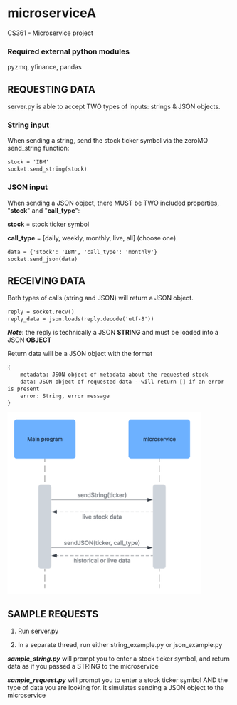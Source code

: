 # microserviceA
CS361 - Microservice project


### Required external python modules 
pyzmq, yfinance, pandas

## REQUESTING DATA

server.py is able to accept TWO types of inputs: strings & JSON objects.

### String input
When sending a string, send the stock ticker symbol via the zeroMQ send_string function:

    stock = 'IBM'
    socket.send_string(stock)

### JSON input
When sending a JSON object, there MUST be TWO included properties, "**stock**" and "**call_type**":

 **stock** = stock ticker symbol

 **call_type** = [daily, weekly, monthly, live, all] (choose one)

    data = {'stock': 'IBM', 'call_type': 'monthly'}
    socket.send_json(data)

## RECEIVING DATA 

Both types of calls (string and JSON) will return a JSON object. 
    
    reply = socket.recv()
    reply_data = json.loads(reply.decode('utf-8'))

**_Note_**: the reply is technically a JSON **STRING** and must be loaded into a JSON **OBJECT**

Return data will be a JSON object with the format

    { 
        metadata: JSON object of metadata about the requested stock
        data: JSON object of requested data - will return [] if an error is present
        error: String, error message
    }
      

![uml sequence diagram](uml-sequence-diagram.png)


## SAMPLE REQUESTS
1. Run server.py

2. In a separate thread, run either string_example.py or json_example.py

**_sample_string.py_** will prompt you to enter a stock ticker symbol, and return 
data as if you passed a STRING to the microservice

**_sample_request.py_** will prompt you to enter a stock ticker symbol AND the type of data
you are looking for. It simulates sending a JSON object to the microservice